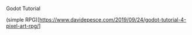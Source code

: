 Godot Tutorial

(simple RPG)[https://www.davidepesce.com/2019/09/24/godot-tutorial-4-pixel-art-rpg/]

